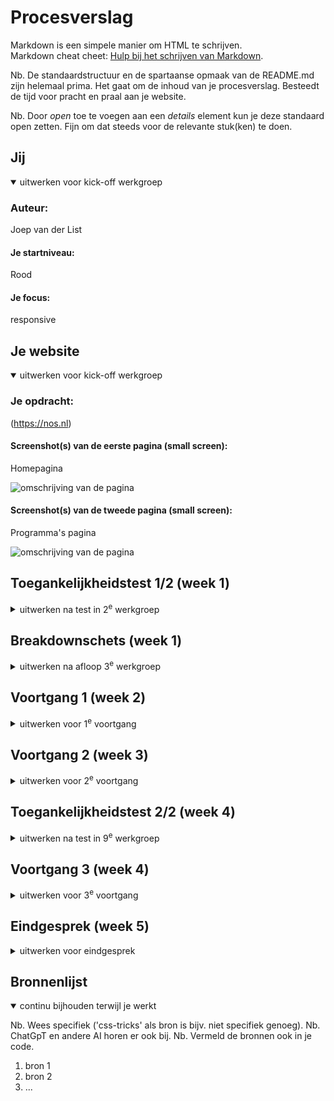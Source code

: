 # Procesverslag
Markdown is een simpele manier om HTML te schrijven.  
Markdown cheat cheet: [Hulp bij het schrijven van Markdown](https://github.com/adam-p/markdown-here/wiki/Markdown-Cheatsheet).

Nb. De standaardstructuur en de spartaanse opmaak van de README.md zijn helemaal prima. Het gaat om de inhoud van je procesverslag. Besteedt de tijd voor pracht en praal aan je website.

Nb. Door *open* toe te voegen aan een *details* element kun je deze standaard open zetten. Fijn om dat steeds voor de relevante stuk(ken) te doen.





## Jij

<details open>
  <summary>uitwerken voor kick-off werkgroep</summary>

  ### Auteur:
  Joep van der List

  #### Je startniveau:
  Rood

  #### Je focus:
  responsive
 
</details>





## Je website

<details open>
  <summary>uitwerken voor kick-off werkgroep</summary>

  ### Je opdracht:
  (https://nos.nl)

  #### Screenshot(s) van de eerste pagina (small screen): 
  Homepagina 
  
  <img src="readme-images/Scherm­afbeelding 2024-09-04 om 12.01.47.png" width="375px" alt="omschrijving van de pagina">

  #### Screenshot(s) van de tweede pagina (small screen):
  Programma's pagina 
  
  <img src="readme-images/Scherm­afbeelding 2024-09-08 om 13.18.45.png" width="375px" alt="omschrijving van de pagina">
 
</details>



## Toegankelijkheidstest 1/2 (week 1)

<details>
  <summary>uitwerken na test in 2<sup>e</sup> werkgroep</summary>

  ### Bevindingen
  Lijst met je bevindingen die in de test naar voren kwamen:
  * Er zaten best wat errors in de code
  * Het H1 element was niet aanwezig (voor zover ik kon vinden)
  * De alt zijn niet duidelijk over wat er op de foto te zien is
  * Alle titels zijn H2

  
  
</details>



## Breakdownschets (week 1)

<details>
  <summary>uitwerken na afloop 3<sup>e</sup> werkgroep</summary>

  ### de hele pagina: 
  <img src="readme-images/frontend_breakdown1.jpg" width="375px" alt="breakdown van de hele pagina">

  ### dynamisch deel (bijv menu): 
  <img src="readme-images/frontend_breakdown2.jpg" width="375px" alt="breakdown van een dynamisch deel">

  ### wellicht nog een dynamisch deel (bijv filter): 
  <img src="readme-images/dummy-plaatje.jpg" width="375px" alt="breakdown van nog een dynamisch deel">

</details>





## Voortgang 1 (week 2)

<details>
  <summary>uitwerken voor 1<sup>e</sup> voortgang</summary>

  ### Stand van zaken
  hier dit ging goed & dit was lastig (neem ook screenshots op van delen van je website en code)


  ### Agenda voor meeting
  samen met je groepje opstellen

  | Randi          | Lois               | Nienke       | Joep        |
  | ---            | ---                | ---          | ---              |
  | html checken  | html checken       | hulp met     | Extra uitleg over grid    |
  |                | fonts en achtergrond | hamburgermenu | font toevoegen uit downloads |
  | ...            | video's downloaden   | ...          | ...              |


  ### Verslag van meeting
  hier na afloop snel de uitkomsten van de meeting vastleggen

  Ik heb geleerd:
  - Hoe ik tekst op een foto krijg
  - Hoe ik een uitkapbare tekst /menu maak
  - Hoe ik iets ontzichtbaar voor de screenreader maak
  - 

</details>





## Voortgang 2 (week 3)

<details>
  <summary>uitwerken voor 2<sup>e</sup> voortgang</summary>

  ### Stand van zaken
  hier dit ging goed & dit was lastig (neem ook screenshots op van delen van je website en code)


  ### Agenda voor meeting
  samen met je groepje opstellen

  | Randi          | Lois               | Nienke       | Joep             |
  | ---            | ---                | ---          | ---              |
  | Hulp met fonts | Hulp met fonts   | geen specifieke| gradient op foto |
  |                |                  | vraag          |                  |
  | ...            | ...                | ...          | ...              |


  ### Verslag van meeting
  hier na afloop snel de uitkomsten van de meeting vastleggen

  - groter maken van alleen 1e foto
  - schaduw op text fixen
  - lettertypen goed maken
  - begin gemaakt aan footer

</details>





## Toegankelijkheidstest 2/2 (week 4)

<details>
  <summary>uitwerken na test in 9<sup>e</sup> werkgroep</summary>

  ### Bevindingen
  Lijst met je bevindingen die in de test naar voren kwamen (geef ook aan wat er verbeterd is):

</details>





## Voortgang 3 (week 4)

<details>
  <summary>uitwerken voor 3<sup>e</sup> voortgang</summary>

  ### Stand van zaken
  hier dit ging goed & dit was lastig (neem ook screenshots op van delen van je website en code)


  ### Agenda voor meeting
  samen met je groepje opstellen

  | student 1      | student 2          | student 3    | student 4        |
  | ---            | ---                | ---          | ---              |
  | dit bespreken  | en dit             | en ik dit    | en dan ik dat    |
  | en dat ook nog | dit als er tijd is | nog een punt | dit wil ik zeker |
  | ...            | ...                | ...          | ...              |


  ### Verslag van meeting
  hier na afloop snel de uitkomsten van de meeting vastleggen

  - punt 1
  - punt 2
  - nog een punt
  - ...

</details>





## Eindgesprek (week 5)

<details>
  <summary>uitwerken voor eindgesprek</summary>

  ### Je uitkomst - karakteristiek screenshots:
  <img src="readme-images/dummy-plaatje.jpg" width="375px" alt="uitomst opdracht 1">


  ### Dit ging goed/Heb ik geleerd: 
  Korte omschrijving met plaatjes

  <img src="readme-images/dummy-plaatje.jpg" width="375px" alt="top">


  ### Dit was lastig/Is niet gelukt:
  Korte omschrijving met plaatjes

  <img src="readme-images/dummy-plaatje.jpg" width="375px" alt="bummer">
</details>





## Bronnenlijst

<details open>
  <summary>continu bijhouden terwijl je werkt</summary>

  Nb. Wees specifiek ('css-tricks' als bron is bijv. niet specifiek genoeg). 
  Nb. ChatGpT en andere AI horen er ook bij.
  Nb. Vermeld de bronnen ook in je code.

  1. bron 1
  2. bron 2
  3. ...

</details>
